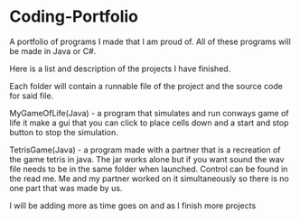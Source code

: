 # Coding-Portfolio
A portfolio of programs I made that I am proud of.
All of these programs will be made in Java or C#.

Here is a list and description of the projects I have finished.

Each folder will contain a runnable file of the project and the source code for said file.

MyGameOfLife(Java) - a program that simulates and run conways game of life it make a gui that you can click to place cells down and a start and stop button to stop the simulation.

TetrisGame(Java) - a program made with a partner that is a recreation of the game tetris in java. The jar works alone but if you want sound the wav file needs to be in the same folder when launched. Control can be found in the read me. Me and my partner worked on it simultaneously so there is no one part that was made by us.

I will be adding more as time goes on and as I finish more projects
